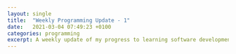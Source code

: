 ```yaml
---
layout: single
title:  "Weekly Programming Update - 1"
date:   2021-03-04 07:49:23 +0100
categories: programming
excerpt: A weekly update of my progress to learning software development
---
```


